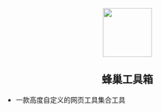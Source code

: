 <div align=center>
<img src="https://s2.loli.net/2024/03/06/gTFN1fcst8QGeaZ.jpg" style="width:100px;"/>
<h2>蜂巢工具箱</h2>
</div>

- 一款高度自定义的网页工具集合工具